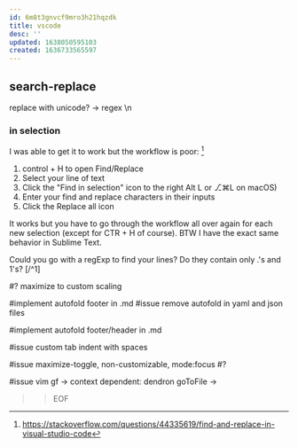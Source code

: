 ```yaml
---
id: 6m8t3gnvcf9mro3h21hqzdk
title: vscode
desc: ''
updated: 1638050595103
created: 1636733565597
---
```


## search-replace

replace with unicode?
-> regex \n

### in selection
I was able to get it to work but the workflow is poor: [^1]

1.  control + H to open Find/Replace
2.  Select your line of text
3.  Click the "Find in selection" icon to the right Alt L or ⎇⌘L on macOS)
4.  Enter your find and replace characters in their inputs
5.  Click the Replace all icon

It works but you have to go through the workflow all over again for each new selection (except for CTR + H of course). BTW I have the exact same behavior in Sublime Text.

Could you go with a regExp to find your lines? Do they contain only .'s and 1's? [/^1]

#? maximize to custom scaling

#implement autofold footer in .md
#issue remove autofold in yaml and json files

#implement autofold footer/header in .md

#issue custom tab indent with spaces

#issue maximize-toggle, non-customizable, mode:focus #?

#issue vim gf -> context dependent: dendron goToFile ->

>>EOF
[^1]:https://stackoverflow.com/questions/44335619/find-and-replace-in-visual-studio-code
